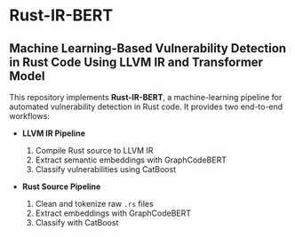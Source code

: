 # Rust-IR-BERT 

## Machine Learning-Based Vulnerability Detection in Rust Code Using LLVM IR and Transformer Model

This repository implements **Rust-IR-BERT**, a machine-learning pipeline for automated vulnerability detection in Rust code. It provides two end-to-end workflows:

- **LLVM IR Pipeline**  
  1. Compile Rust source to LLVM IR  
  2. Extract semantic embeddings with GraphCodeBERT  
  3. Classify vulnerabilities using CatBoost  

- **Rust Source Pipeline**  
  1. Clean and tokenize raw `.rs` files  
  2. Extract embeddings with GraphCodeBERT  
  3. Classify with CatBoost  

